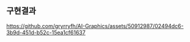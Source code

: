 ## 구현결과


https://github.com/gryrryfh/AI-Graphics/assets/50912987/02494dc6-3b9d-451d-b52c-15ea1cf61637

